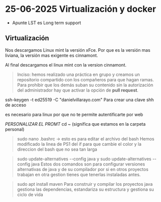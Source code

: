 

# 25-06-2025 Virtualización y docker

* Apunte LST es Long term support

## Virtualización

Nos descargamos Linux mint la versión xFce. Por que es la versión mas liviana, la versión mas exigente es cinnamont.

Al final descargamos el linux mint con la version cinnamont.

> Inciso: hemos realizado una práctica en grupo y creamos un repositorio compartido con los compañeros para que hagan ramas.  
> Para prohibir que los demás suban su contenido sin la autorización del administrador hay que activar la opción de **pull request**.


ssh-keygen -t ed25519 -C "danielvillarayo.com"
Para crear una clave shh de acceso

es necesario para linux por que no te permite autentificarte por web

*PERSONALIZAR EL PROMT*
cd ~ (significa que estamos en la carpeta personal)

>sudo nano .bashrc -> esto es para editar el archivo del bash
Hemos modificado la linea de PS1 del if para que cambie el color y la direccion del bash que no sea tan larga

>sudo update-alternatives --config java y sudo update-alternatives --config java 
>Estos dos comandos son para configurar versiones alternativas de java y de su compilador por si en otros proyectos trabajan en otra gestion tienes que tenerlas instaladas antes.

>sudo apt install maven Para construir y compilar los proyectos java gestiona las dependencias, estandariza su estructura y gestiona su ciclo de vida








